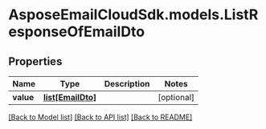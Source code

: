 # AsposeEmailCloudSdk.models.ListResponseOfEmailDto
## Properties
Name | Type | Description | Notes
------------ | ------------- | ------------- | -------------
**value** | [**list[EmailDto]**](EmailDto.md) |  | [optional] 



[[Back to Model list]](README.md#documentation-for-models) [[Back to API list]](README.md#documentation-for-api-endpoints) [[Back to README]](README.md)


